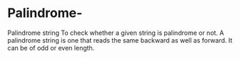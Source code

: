 # Palindrome-
Palindrome string 
To check whether a given string is palindrome or not.
A palindrome string is one that reads the same backward as well as forward. It can be of odd or even length.
